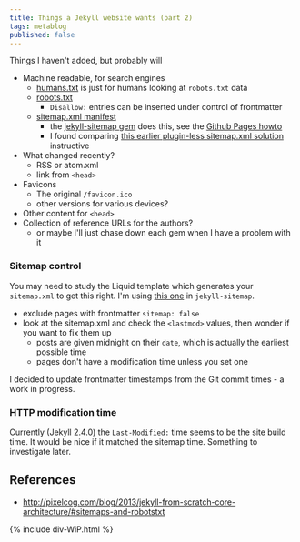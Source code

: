 ```yaml
---
title: Things a Jekyll website wants (part 2)
tags: metablog
published: false
---
```


Things I haven't added, but probably will

* Machine readable, for search engines
	* [humans.txt](http://humanstxt.org/) is just for humans looking at `robots.txt` data
	* [robots.txt](http://www.robotstxt.org/)
		* `Disallow:` entries can be inserted under control of frontmatter
	* [sitemap.xml manifest](http://www.sitemaps.org/)
		* the [jekyll-sitemap gem](https://github.com/jekyll/jekyll-sitemap) does this, see the [Github Pages howto](https://help.github.com/articles/sitemaps-for-github-pages)
		* I found comparing [this earlier plugin-less sitemap.xml solution](http://davidensinger.com/2013/03/generating-a-sitemap-in-jekyll-without-a-plugin/) instructive
* What changed recently?
	* RSS or atom.xml
	* link from `<head>`
* Favicons
	* The original `/favicon.ico`
	* other versions for various devices?
* Other content for `<head>`
* Collection of reference URLs for the authors?
	* or maybe I'll just chase down each gem when I have a problem with it

### Sitemap control

You may need to study the Liquid template which generates your `sitemap.xml` to get this right.  I'm using [this one](https://github.com/jekyll/jekyll-sitemap/blob/master/lib/sitemap.xml) in `jekyll-sitemap`.

* exclude pages with frontmatter `sitemap: false`
* look at the sitemap.xml and check the `<lastmod>` values, then wonder if you want to fix them up
	* posts are given midnight on their `date`, which is actually the earliest possible time
	* pages don't have a modification time unless you set one

I decided to update frontmatter timestamps from the Git commit times - a work in progress.

### HTTP modification time

Currently (Jekyll 2.4.0) the `Last-Modified:` time seems to be the site build time.  It would be nice if it matched the sitemap time.  Something to investigate later.

## References

* <http://pixelcog.com/blog/2013/jekyll-from-scratch-core-architecture/#sitemaps-and-robotstxt>

{% include div-WiP.html %}
